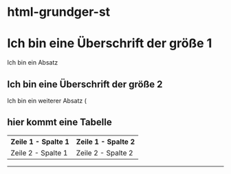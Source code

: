# html-grundger-st
<!DOCTYPE html>
<html lang="en">
<head>
    <meta charset="UTF-8">
    <meta name="viewport" content="width=device-width, initial-scale=1.0">
    <title>Browsertab</title>
</head>
<body>
  <h1>Ich bin eine Überschrift der größe 1</h1>
  <p> Ich bin ein Absatz</p>
  <h2> Ich bin eine Überschrift der größe 2</h2>
  <p>Ich bin ein weiterer Absatz (<Englisch:parapraph></Englisch:parapraph></p></p>
  <!--Ich bin ein Kommentar-->
  <H2>hier kommt eine Tabelle</H2>
<table>
  <tr>
    <th>
      Zeile 1 - Spalte 1
    </th>
    <th>
      Zeile 1 - Spalte 2
    </th>
  </tr>
  <tr>
    <td>
      Zeile 2 - Spalte 1
    </td>
    <td>
      Zeile 2 - Spalte 2
    </td>
  </tr>
  </table>
  <hr>
</body>
</html>
